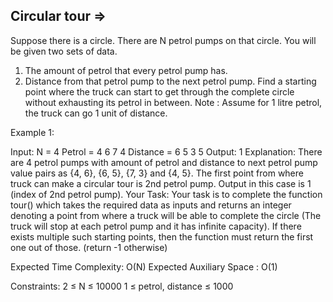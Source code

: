 Circular tour  =>
-------------


Suppose there is a circle. There are N petrol pumps on that circle. You will be given two sets of data.
1. The amount of petrol that every petrol pump has.
2. Distance from that petrol pump to the next petrol pump.
Find a starting point where the truck can start to get through the complete circle without exhausting its petrol in between.
Note :  Assume for 1 litre petrol, the truck can go 1 unit of distance.

Example 1:

Input:
N = 4
Petrol = 4 6 7 4
Distance = 6 5 3 5
Output: 1
Explanation: There are 4 petrol pumps with
amount of petrol and distance to next
petrol pump value pairs as {4, 6}, {6, 5},
{7, 3} and {4, 5}. The first point from
where truck can make a circular tour is
2nd petrol pump. Output in this case is 1
(index of 2nd petrol pump).
Your Task:
Your task is to complete the function tour() which takes the required data as inputs and returns an integer denoting a point from where a truck will be able to complete the circle (The truck will stop at each petrol pump and it has infinite capacity). If there exists multiple such starting points, then the function must return the first one out of those. (return -1 otherwise)

Expected Time Complexity: O(N)
Expected Auxiliary Space : O(1)

Constraints:
2 ≤ N ≤ 10000
1 ≤ petrol, distance ≤ 1000

 
